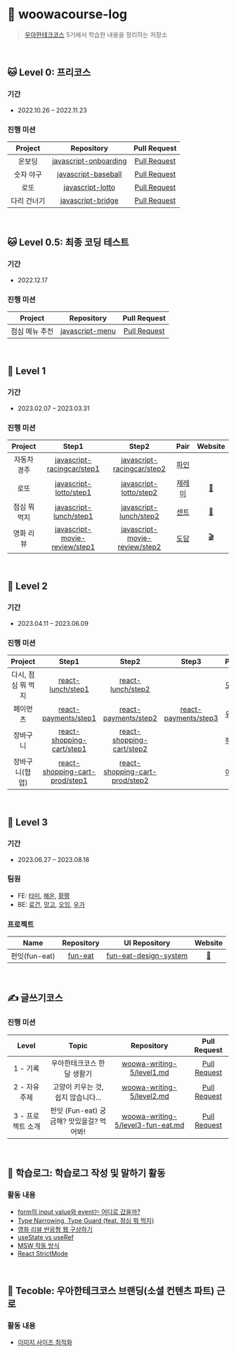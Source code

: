 # 🚀 woowacourse-log

> [우아한테크코스](https://woowacourse.github.io/) 5기에서 학습한 내용을 정리하는 저장소

<br/>

## 🐱 Level 0: 프리코스

### 기간
- 2022.10.26 – 2022.11.23

### 진행 미션
|Project |Repository |Pull Request |
|:------:|:---------:|:-----------:|
|온보딩|[javascript-onboarding](https://github.com/Leejin-Yang/javascript-onboarding/tree/Leejin-Yang)|[Pull Request](https://github.com/woowacourse-precourse/javascript-onboarding/pull/339)|
|숫자 야구|[javascript-baseball](https://github.com/Leejin-Yang/javascript-baseball/tree/Leejin-Yang)|[Pull Request](https://github.com/woowacourse-precourse/javascript-baseball/pull/74)|
|로또|[javascript-lotto](https://github.com/Leejin-Yang/javascript-lotto/tree/Leejin-Yang)|[Pull Request](https://github.com/woowacourse-precourse/javascript-lotto/pull/79)|
|다리 건너기|[javascript-bridge](https://github.com/Leejin-Yang/javascript-bridge/tree/Leejin-Yang)|[Pull Request](https://github.com/woowacourse-precourse/javascript-bridge/pull/347)|

<br/>

## 🐱 Level 0.5: 최종 코딩 테스트

### 기간
- 2022.12.17

### 진행 미션
|Project |Repository |Pull Request |
|:------:|:---------:|:-----------:|
|점심 메뉴 추천|[javascript-menu](https://github.com/Leejin-Yang/javascript-menu/tree/Leejin-Yang)|[Pull Request](https://github.com/woowacourse-precourse/javascript-menu/pull/64)|

<br/>

## 🐧 Level 1

### 기간
- 2023.02.07 – 2023.03.31

### 진행 미션
|Project |Step1 |Step2 |Pair |Website |
|:------:|:---------:|:-----------:|:---:|:-------:|
|자동차 경주|[javascript-racingcar/step1](https://github.com/woowacourse/javascript-racingcar/pull/174)|[javascript-racingcar/step2](https://github.com/woowacourse/javascript-racingcar/pull/210)|[파인](https://github.com/nangkyeonglim)||
|로또|[javascript-lotto/step1](https://github.com/woowacourse/javascript-lotto/pull/183)|[javascript-lotto/step2](https://github.com/woowacourse/javascript-lotto/pull/249)|[제레미](https://github.com/shackstack)|[🎱](https://leejin-yang.github.io/javascript-lotto-1/)|
|점심 뭐 먹지|[javascript-lunch/step1](https://github.com/woowacourse/javascript-lunch/pull/7)|[javascript-lunch/step2](https://github.com/woowacourse/javascript-lunch/pull/74)|[센트](https://github.com/kyw0716)|[🍔](https://leejin-yang.github.io/javascript-lunch/)|
|영화 리뷰|[javascript-movie-review/step1](https://github.com/woowacourse/javascript-movie-review/pull/3)|[javascript-movie-review/step2](https://github.com/woowacourse/javascript-movie-review/pull/80)|[도담](https://github.com/D0Dam)|[🎬](https://leejin-yang.github.io/javascript-movie-review/)|

<br/>

## 🐧 Level 2

### 기간
- 2023.04.11 – 2023.06.09

### 진행 미션
|Project |Step1 |Step2 |Step3 |Pair |Website |
|:------:|:---------:|:-----------:|:-----------:|:---:|:-------:|
|다시, 점심 뭐 먹지|[react-lunch/step1](https://github.com/woowacourse/react-lunch/pull/5)|[react-lunch/step2](https://github.com/woowacourse/react-lunch/pull/65)||[도리](https://github.com/tkdrb12)|[🍚](https://leejin-yang.github.io/react-lunch/)|
|페이먼츠|[react-payments/step1](https://github.com/woowacourse/react-payments/pull/196)|[react-payments/step2](https://github.com/woowacourse/react-payments/pull/270)|[react-payments/step3](https://github.com/woowacourse/react-payments/pull/303)|[유스](https://github.com/suyoungj)|[💳](https://hwangpeng-payments.netlify.app/)|
|장바구니|[react-shopping-cart/step1](https://github.com/woowacourse/react-shopping-cart/pull/173)|[react-shopping-cart/step2](https://github.com/woowacourse/react-shopping-cart/pull/211)||[해온](https://github.com/hae-on)|[🛒](https://leejin-yang.github.io/react-shopping-cart/)|
|장바구니(협업)|[react-shopping-cart-prod/step1](https://github.com/woowacourse/react-shopping-cart-prod/pull/83)|[react-shopping-cart-prod/step2](https://github.com/woowacourse/react-shopping-cart-prod/pull/137)||[아커](https://github.com/jeonjeunghoon)|[🛒](https://leejin-yang.github.io/react-shopping-cart-prod/)|

<br/>

## 🐧 Level 3

### 기간

- 2023.06.27 – 2023.08.18

### 팀원

- FE: [타미](https://github.com/xodms0309), [해온](https://github.com/hae-on), [황펭](https://github.com/Leejin-Yang)
- BE: [로건](https://github.com/70825), [망고](https://github.com/Go-Jaecheol), [오잉](https://github.com/hanueleee), [우가](https://github.com/wugawuga)

### 프로젝트

|     Name      |                          Repository                          |                        UI Repository                         |          Website          |
| :-----------: | :----------------------------------------------------------: | :----------------------------------------------------------: | :-----------------------: |
| 펀잇(fun-eat) | [fun-eat](https://github.com/woowacourse-teams/2023-fun-eat) | [fun-eat-design-system](https://github.com/fun-eat/design-system) | [🥄](https://funeat.site/) |

<br>

## ✍️ 글쓰기코스

### 진행 미션
|Level |Topic |Repository |Pull Request |
|:----:|:----:|:---------:|:-----------:|
|1 - 기록|우아한테크코스 한 달 생활기|[woowa-writing-5/level1.md](https://github.com/Leejin-Yang/woowa-writing-5/blob/level1/level1.md)|[Pull Request](https://github.com/woowacourse/woowa-writing-5/pull/135)|
|2 - 자유 주제|고양이 키우는 것, 쉽지 않습니다...|[woowa-writing-5/level2.md](https://github.com/Leejin-Yang/woowa-writing-5/blob/level2/level2.md)|[Pull Request](https://github.com/woowacourse/woowa-writing-5/pull/213)|
|3 - 프로젝트 소개|펀잇 (Fun-eat) 궁금해? 맛있을걸? 먹어봐!|[woowa-writing-5/level3-fun-eat.md](https://github.com/Leejin-Yang/woowa-writing-5/blob/fun-eat/level3-fun-eat.md)|[Pull Request](https://github.com/woowacourse/woowa-writing-5/pull/360)|

<br>

## 📝 학습로그: 학습로그 작성 및 말하기 활동

### 활동 내용

- [form의 input value와 event는 어디로 갔을까?](https://prolog.techcourse.co.kr/studylogs/2697)
- [Type Narrowing, Type Guard (feat. 점심 뭐 먹지)](https://prolog.techcourse.co.kr/studylogs/2788)
- [영화 리뷰 반응형 웹 구상하기](https://prolog.techcourse.co.kr/studylogs/3025)
- [useState vs useRef](https://prolog.techcourse.co.kr/studylogs/3317)
- [MSW 작동 방식](https://prolog.techcourse.co.kr/studylogs/3570)
- [React StrictMode](https://prolog.techcourse.co.kr/studylogs/3695)

<br>

## 📖 Tecoble: 우아한테크코스 브랜딩(소셜 컨텐츠 파트) 근로

### 활동 내용

- [이미지 사이즈 최적화](https://tecoble.techcourse.co.kr/post/2023-05-02-image-size-optimization/)
